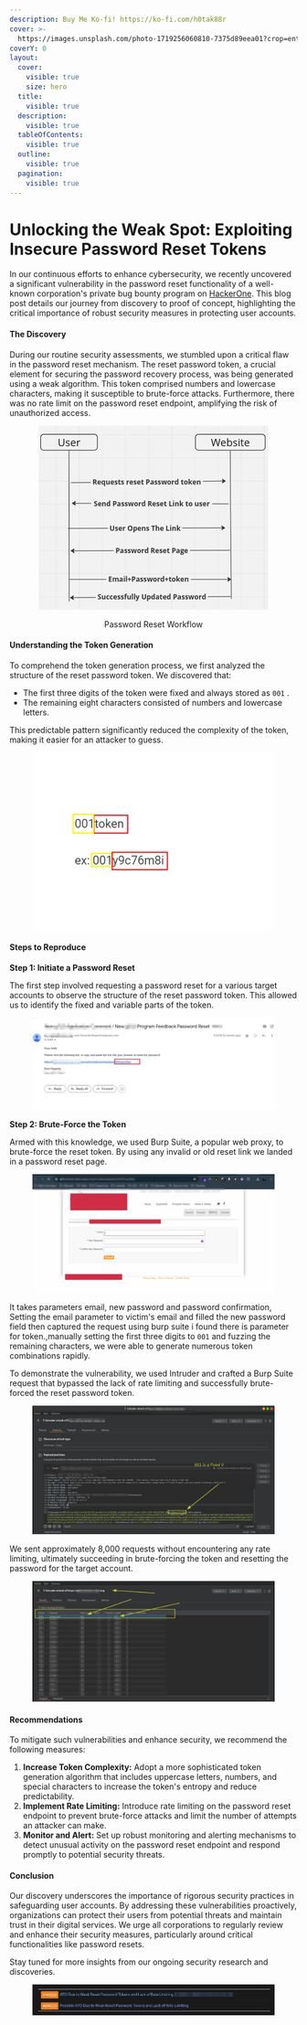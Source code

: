 ```yaml
---
description: Buy Me Ko-fi! https://ko-fi.com/h0tak88r
cover: >-
  https://images.unsplash.com/photo-1719256060810-7375d89eea01?crop=entropy&cs=srgb&fm=jpg&ixid=M3wxOTcwMjR8MHwxfHJhbmRvbXx8fHx8fHx8fDE3MjIxOTQ1MzV8&ixlib=rb-4.0.3&q=85
coverY: 0
layout:
  cover:
    visible: true
    size: hero
  title:
    visible: true
  description:
    visible: true
  tableOfContents:
    visible: true
  outline:
    visible: true
  pagination:
    visible: true
---
```


# Unlocking the Weak Spot: Exploiting Insecure Password Reset Tokens

In our continuous efforts to enhance cybersecurity, we recently uncovered a significant vulnerability in the password reset functionality of a well-known corporation's private bug bounty program on [HackerOne](https://hackerone.com/v). This blog post details our journey from discovery to proof of concept, highlighting the critical importance of robust security measures in protecting user accounts.

#### The Discovery

During our routine security assessments, we stumbled upon a critical flaw in the password reset mechanism. The reset password token, a crucial element for securing the password recovery process, was being generated using a weak algorithm. This token comprised numbers and lowercase characters, making it susceptible to brute-force attacks. Furthermore, there was no rate limit on the password reset endpoint, amplifying the risk of unauthorized access.

<div align="center" data-full-width="true">

<figure><img src="../.gitbook/assets/image (243).png" alt=""><figcaption><p>Password Reset Workflow</p></figcaption></figure>

</div>

#### Understanding the Token Generation

To comprehend the token generation process, we first analyzed the structure of the reset password token. We discovered that:

* The first three digits of the token were fixed and always stored as `001` .
* The remaining eight characters consisted of numbers and lowercase letters.

This predictable pattern significantly reduced the complexity of the token, making it easier for an attacker to guess.

<figure><img src="../.gitbook/assets/image (237).png" alt=""><figcaption></figcaption></figure>

#### Steps to Reproduce

**Step 1: Initiate a Password Reset**

The first step involved requesting a password reset for a various target accounts to observe the structure of the reset password token. This allowed us to identify the fixed and variable parts of the token.

<figure><img src="../.gitbook/assets/image (240).png" alt=""><figcaption></figcaption></figure>

**Step 2: Brute-Force the Token**

Armed with this knowledge, we used Burp Suite, a popular web proxy, to brute-force the reset token. By using any invalid or old reset link we landed in a password reset page.

<figure><img src="../.gitbook/assets/image (241).png" alt=""><figcaption></figcaption></figure>

It takes parameters email, new password and password confirmation, Setting the email parameter to victim's email and filled the new password field then captured the request using burp suite i found there is parameter for token.,manually setting the first three digits to `001` and fuzzing the remaining characters, we were able to generate numerous token combinations rapidly.

To demonstrate the vulnerability, we used Intruder and crafted a Burp Suite request that bypassed the lack of rate limiting and successfully brute-forced the reset password token.

<figure><img src="../.gitbook/assets/image (239).png" alt=""><figcaption></figcaption></figure>

We sent approximately 8,000 requests without encountering any rate limiting, ultimately succeeding in brute-forcing the token and resetting the password for the target account.

<figure><img src="../.gitbook/assets/image (238).png" alt=""><figcaption></figcaption></figure>

#### Recommendations

To mitigate such vulnerabilities and enhance security, we recommend the following measures:

1. **Increase Token Complexity:** Adopt a more sophisticated token generation algorithm that includes uppercase letters, numbers, and special characters to increase the token's entropy and reduce predictability.
2. **Implement Rate Limiting:** Introduce rate limiting on the password reset endpoint to prevent brute-force attacks and limit the number of attempts an attacker can make.
3. **Monitor and Alert:** Set up robust monitoring and alerting mechanisms to detect unusual activity on the password reset endpoint and respond promptly to potential security threats.

#### Conclusion

Our discovery underscores the importance of rigorous security practices in safeguarding user accounts. By addressing these vulnerabilities proactively, organizations can protect their users from potential threats and maintain trust in their digital services. We urge all corporations to regularly review and enhance their security measures, particularly around critical functionalities like password resets.

Stay tuned for more insights from our ongoing security research and discoveries.

<figure><img src="../.gitbook/assets/image (244).png" alt=""><figcaption></figcaption></figure>
